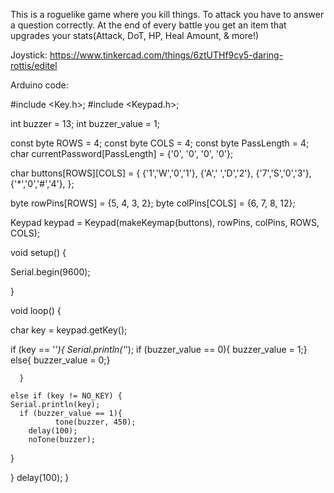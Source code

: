 This is a roguelike game where you kill things. To attack you have to answer a question correctly. At the end of every battle you get an item that upgrades your stats(Attack, DoT, HP, Heal Amount, & more!)

Joystick: https://www.tinkercad.com/things/6ztUTHf9cy5-daring-rottis/editel











Arduino code: 

#include <Key.h>;
#include <Keypad.h>;

int buzzer = 13;
int buzzer_value = 1;

const byte ROWS = 4;
const byte COLS = 4;
const byte PassLength = 4;
char currentPassword[PassLength] = {'0', '0', '0', '0'};

char buttons[ROWS][COLS] = {
  {'1','W','0','1'},
  {'A',' ','D','2'},
  {'7','S','0','3'},
  {'*','0','#','4'},
};

byte rowPins[ROWS] = {5, 4, 3, 2};
byte colPins[COLS] = {6, 7, 8, 12};

Keypad keypad = Keypad(makeKeymap(buttons), rowPins, colPins, ROWS, COLS);

void setup() {

 Serial.begin(9600); 
  
}

void loop() {

char key = keypad.getKey();
  
  if (key == '*'){
  Serial.println('*');
    if (buzzer_value == 0){
      buzzer_value = 1;}
    else{
      buzzer_value = 0;}
   
      }
 
    else if (key != NO_KEY) {
    Serial.println(key);
      if (buzzer_value == 1){
              tone(buzzer, 450);
        delay(100);
        noTone(buzzer);
}

  
}
  delay(100);
}

